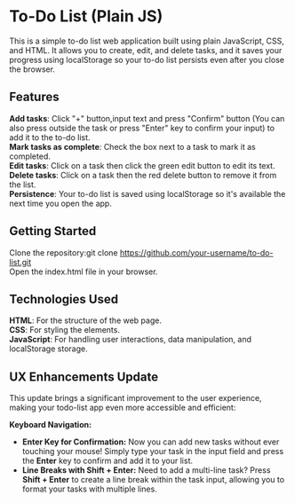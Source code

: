 # To-Do List (Plain JS)
This is a simple to-do list web application built using plain JavaScript, CSS, and HTML. It allows you to create, edit, and delete tasks, and it saves your progress using localStorage so your to-do list persists even after you close the browser.

## Features
**Add tasks**: Click "+" button,input text and press "Confirm" button (You can also press outside the task or press "Enter" key to confirm your input) to add it to the to-do list.  
**Mark tasks as complete**: Check the box next to a task to mark it as completed.  
**Edit tasks**: Click on a task then click the green edit button to edit its text.  
**Delete tasks**: Click on a task then the red delete button to remove it from the list.  
**Persistence**: Your to-do list is saved using localStorage so it's available the next time you open the app.  

## Getting Started
Clone the repository:git clone https://github.com/your-username/to-do-list.git  
Open the index.html file in your browser.

## Technologies Used
**HTML**: For the structure of the web page.  
**CSS**: For styling the elements.  
**JavaScript**: For handling user interactions, data manipulation, and localStorage storage.

## UX Enhancements Update

This update brings a significant improvement to the user experience, making your todo-list app even more accessible and efficient:

**Keyboard Navigation:**

* **Enter Key for Confirmation:**  Now you can add new tasks without ever touching your mouse! Simply type your task in the input field and press the **Enter** key to confirm and add it to your list.
* **Line Breaks with Shift + Enter:**  Need to add a multi-line task?  Press **Shift + Enter** to create a line break within the task input, allowing you to format your tasks with multiple lines.
